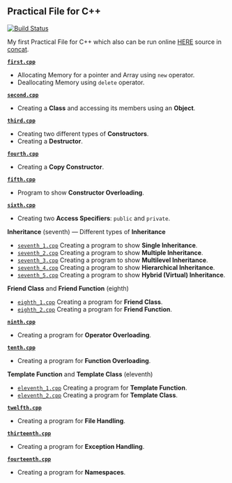 Practical File for C++
---

[![Build Status](https://travis-ci.org/crazyuploader/CollegeStuff.svg?branch=master)](https://travis-ci.org/crazyuploader/CollegeStuff)

My first Practical File for C++ which also can be run online [HERE](https://practicalcpp.jugalkishore.repl.run/) source in [concat](/programs/cpp/Practical_File/concat).

<b>[`first.cpp`](/programs/cpp/first.cpp)</b>
* Allocating Memory for a pointer and Array using `new` operator.
* Deallocating Memory using `delete` operator.

<b>[`second.cpp`](/programs/cpp/second.cpp)</b>
* Creating a **Class** and accessing its members using an **Object**.

<b>[`third.cpp`](/programs/cpp/third.cpp)</b>
* Creating two different types of **Constructors**.
* Creating a **Destructor**.

<b>[`fourth.cpp`](/programs/cpp/fourth.cpp)</b>
* Creating a **Copy Constructor**.

<b>[`fifth.cpp`](/programs/cpp/fifth.cpp)</b>
* Program to show **Constructor Overloading**.

<b>[`sixth.cpp`](/programs/cpp/sixth.cpp)</b>
* Creating two **Access Specifiers**: `public` and `private`.

<b>Inheritance</b> (seventh) — Different types of **Inheritance**
* [`seventh_1.cpp`](/programs/cpp/seventh_1.cpp) Creating a program to show **Single Inheritance**.
* [`seventh_2.cpp`](/programs/cpp/seventh_2.cpp) Creating a program to show **Multiple Inheritance**.
* [`seventh_3.cpp`](/programs/cpp/seventh_3.cpp) Creating a program to show **Multilevel Inheritance**.
* [`seventh_4.cpp`](/programs/cpp/seventh_4.cpp) Creating a program to show **Hierarchical Inheritance**.
* [`seventh_5.cpp`](/programs/cpp/seventh_5.cpp) Creating a program to show **Hybrid (Virtual) Inheritance**.

<b>Friend Class</b> and <b>Friend Function</b> (eighth)
* [`eighth_1.cpp`](/programs/cpp/eighth_1.cpp) Creating a program for **Friend Class**.
* [`eighth_2.cpp`](/programs/cpp/eighth_2.cpp) Creating a program for **Friend Function**.

<b>[`ninth.cpp`](/programs/cpp/ninth.cpp)</b>
* Creating a program for **Operator Overloading**.

<b>[`tenth.cpp`](/programs/cpp/tenth.cpp)</b>
* Creating a program for **Function Overloading**.

<b>Template Function</b> and <b>Template Class</b> (eleventh)
* [`eleventh_1.cpp`](/programs/cpp/eleventh_1.cpp) Creating a program for **Template Function**.
* [`eleventh_2.cpp`](/programs/cpp/eleventh_2.cpp) Creating a program for **Template Class**.

<b>[`twelfth.cpp`](/programs/cpp/twelfth.cpp)</b>
* Creating a program for **File Handling**.

<b>[`thirteenth.cpp`](/programs/cpp/thirteenth.cpp)</b>
* Creating a program for **Exception Handling**.

<b>[`fourteenth.cpp`](/programs/cpp/fourteenth.cpp)</b>
* Creating a program for **Namespaces**.